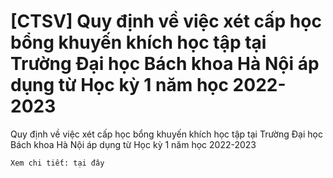 # [CTSV] Quy định về việc xét cấp học bổng khuyến khích học tập tại Trường Đại học Bách khoa Hà Nội áp dụng từ Học kỳ 1 năm học 2022-2023

Quy định về việc xét cấp học bổng khuyến khích học tập tại Trường Đại học Bách khoa Hà Nội áp dụng từ Học kỳ 1 năm học 2022-2023
        
	Xem chi tiết: tại đây